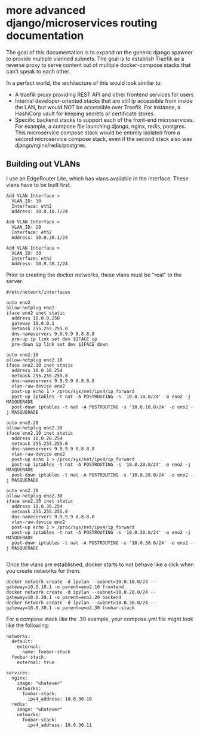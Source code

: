 # more advanced django/microservices routing documentation

The goal of this documentation is to expand on the generic django spawner to provide multiple vlanned subnets. The goal is to establish Traefik as a reverse proxy to serve content out of multiple docker-compose stacks that can't speak to each other.

In a perfect world, the architecture of this would look similar to:

- A traefik proxy providing REST API and other frontend services for users
- Internal developer-oriented stacks that are still ip accessible from inside the LAN, but would NOT be accessible over Traefik. For instance, a HashiCorp vault for keeping secrets or certificate stores.
- Specific backend stacks to support each of the front-end microservices. For example, a compose file launching django, nginx, redis, postgres. This microservice compose stack would be entirely isolated from a second microservice compose stack, even if the second stack also was django/nginx/redis/postgres.

## Building out VLANs

I use an EdgeRouter Lite, which has vlans available in the interface. These vlans have to be built first.
```
Add VLAN Interface >
  VLAN_ID: 10
  Interface: eth2
  Address: 10.0.10.1/24

Add VLAN Interface >
  VLAN_ID: 20
  Interface: eth2
  Address: 10.0.20.1/24

Add VLAN Interface >
  VLAN_ID: 30
  Interface: eth2
  Address: 10.0.30.1/24

```

Prior to creating the docker networks, these vlans must be "real" to the server. 

```
#/etc/network/interfaces

auto eno2
allow-hotplug eno2
iface eno2 inet static
  address 10.0.0.250
  gateway 10.0.0.1
  netmask 255.255.255.0
  dns-nameservers 9.9.9.9 8.8.8.8
  pre-up ip link set dev $IFACE up
  pre-down ip link set dev $IFACE down
  
auto eno2.10
allow-hotplug eno2.10
iface eno2.10 inet static
  address 10.0.10.254
  netmask 255.255.255.0
  dns-nameservers 9.9.9.9 8.8.8.8
  vlan-raw-device eno2
  post-up echo 1 > /proc/sys/net/ipv4/ip_forward
  post-up iptables -t nat -A POSTROUTING -s '10.0.10.0/24' -o eno2 -j MASQUERADE
  post-down iptables -t nat -A POSTROUTING -s '10.0.10.0/24' -o eno2 -j MASQUERADE
  
auto eno2.20
allow-hotplug eno2.20
iface eno2.10 inet static
  address 10.0.20.254
  netmask 255.255.255.0
  dns-nameservers 9.9.9.9 8.8.8.8
  vlan-raw-device eno2
  post-up echo 1 > /proc/sys/net/ipv4/ip_forward
  post-up iptables -t nat -A POSTROUTING -s '10.0.20.0/24' -o eno2 -j MASQUERADE
  post-down iptables -t nat -A POSTROUTING -s '10.0.20.0/24' -o eno2 -j MASQUERADE
  
auto eno2.30
allow-hotplug eno2.30
iface eno2.10 inet static
  address 10.0.30.254
  netmask 255.255.255.0
  dns-nameservers 9.9.9.9 8.8.8.8
  vlan-raw-device eno2
  post-up echo 1 > /proc/sys/net/ipv4/ip_forward
  post-up iptables -t nat -A POSTROUTING -s '10.0.30.0/24' -o eno2 -j MASQUERADE
  post-down iptables -t nat -A POSTROUTING -s '10.0.30.0/24' -o eno2 -j MASQUERADE
  

```

Once the vlans are established, docker starts to not behave like a dick when you create networks for them.

```
docker network create -d ipvlan --subnet=10.0.10.0/24 --gateway=10.0.10.1 -o parent=eno2.10 frontend
docker network create -d ipvlan --subnet=10.0.20.0/24 --gateway=10.0.20.1 -o parent=eno2.20 backend
docker network create -d ipvlan --subnet=10.0.30.0/24 --gateway=10.0.30.1 -o parent=eno2.30 foobar-stack
```

For a compose stack like the .30 example, your compose.yml file might look like the following:

```
networks:
  default:
    external:
      name: foobar-stack
  foobar-stack:
    external: true

services:
  nginx:
    image: "whatever"
    networks:
      foobar-stack:
        ipv4_address: 10.0.30.10
  redis:
    image: "whatever"
    networks:
      foobar-stack:
        ipv4_address: 10.0.30.11

```


